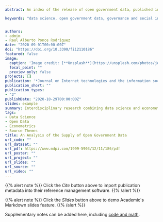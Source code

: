 ```yaml
---
abstract: An index of the release of open government data, published in 2016 by the Open Knowledge Foundation, shows that there is significant variability in the country’s supply of this public good. What explains these cross-country differences? Adopting an interdisciplinary approach based on data science and economic theory, we developed the following research workflow. First, we gather, clean, and merge different datasets released by institutions such as the Open Knowledge Foundation, World Bank, United Nations, World Economic Forum, Transparency International, Economist Intelligence Unit, and International Telecommunication Union. Then, we conduct feature extraction and variable selection founded on economic domain knowledge. Next, we perform several linear regression models, testing whether cross-country differences in the supply of open government data can be explained by differences in the country’s economic, social, and institutional structures. Our analysis provides evidence that the country’s civil liberties, government transparency, quality of democracy, efficiency of government intervention, economies of scale in the provision of public goods, and the size of the economy are statistically significant to explain the cross-country differences in the supply of open government data. Our analysis also suggests that political participation, sociodemographic characteristics, and demographic and global income distribution dummies do not help to explain the country’s supply of open government data. In summary, we show that cross-country differences in governance, social institutions, and the size of the economy can explain the global distribution of open government data.

keywords: "data science, open government data, governance and social institutions, economic determinants of open data"


authors:
- admin
- Raul Alberto Ponce Rodriguez
date: "2020-09-01T00:00:00Z"
doi: "https://doi.org/10.3390/fi12110186"
featured: false
image:
  caption: 'Image credit: [**Unsplash**](https://unsplash.com/photos/jdD8gXaTZsc)'
  focal_point: ""
  preview_only: false
projects: []
publication: '*Journal on Internet technologies and the information society* (1)'
publication_short: ""
publication_types:
- "2"
publishDate: "2020-10-29T00:00:00Z"
slides: example
summary: Interdisciplinary research combining data science and econometrics techniques.
tags:
- Data Science
- Open Data
- Econometrics
- Source Themes
title: An Analysis of the Supply of Open Government Data
url_code: ""
url_dataset: ""
url_pdf: https://www.mdpi.com/1999-5903/12/11/186/pdf
url_poster: ""
url_project: ""
url_slides: ""
url_source: ""
url_video: ""
---
```



{{% alert note %}}
Click the *Cite* button above to import publication metadata into their reference management software.
{{% /alert %}}

{{% alert note %}}
Click the *Slides* button above to demo Academic's Markdown slides feature.
{{% /alert %}}

Supplementary notes can be added here, including [code and math](https://sourcethemes.com/academic/docs/writing-markdown-latex/).
